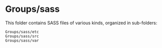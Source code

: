 # Groups/sass

This folder contains SASS files of various kinds, organized in sub-folders:

    Groups/sass/etc
    Groups/sass/src
    Groups/sass/var

